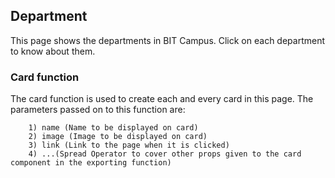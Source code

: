 ## Department

This page shows the departments in BIT Campus. Click on each department to know about them.

### Card function

The card function is used to create each and every card in this page. The parameters passed on to this function are:

        1) name (Name to be displayed on card)
        2) image (Image to be displayed on card)
        3) link (Link to the page when it is clicked)
        4) ...(Spread Operator to cover other props given to the card component in the exporting function)
